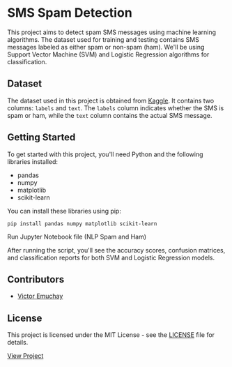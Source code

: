 
# SMS Spam Detection

This project aims to detect spam SMS messages using machine learning algorithms. The dataset used for training and testing contains SMS messages labeled as either spam or non-spam (ham). We'll be using Support Vector Machine (SVM) and Logistic Regression algorithms for classification.

## Dataset

The dataset used in this project is obtained from [Kaggle](https://www.kaggle.com/datasets/uciml/sms-spam-collection-dataset?resource=download). It contains two columns: `labels` and `text`. The `labels` column indicates whether the SMS is spam or ham, while the `text` column contains the actual SMS message.

## Getting Started

To get started with this project, you'll need Python and the following libraries installed:

- pandas
- numpy
- matplotlib
- scikit-learn

You can install these libraries using pip:

```
pip install pandas numpy matplotlib scikit-learn
```
Run Jupyter Notebook file (NLP Spam and Ham)

After running the script, you'll see the accuracy scores, confusion matrices, and classification reports for both SVM and Logistic Regression models.

## Contributors

- [Victor Emuchay](https://github.com/Victor7615/NLP_For_Spam_and_Ham-/new/main?filename=README.md)

## License

This project is licensed under the MIT License - see the [LICENSE](LICENSE) file for details.

[View Project](https://github.com/Victor7615/NLP_For_Spam_and_Ham-/edit/main/README.md)
